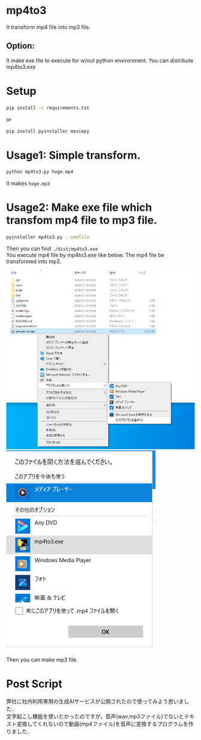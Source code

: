 # mp4to3
It transform mp4 file into mp3 file.

## Option: 
It make exe file to execute for w/out python environment.
You can distribute mp4to3.exe

# Setup
```bash
pip install -r requirements.txt
```
or
```bash
pip install pyinstaller moviepy
```


# Usage1: Simple transform.
```bash
python mp4to3.py hoge.mp4
```
It makes ```hoge.mp3```

# Usage2: Make exe file which transfom mp4 file to mp3 file.
```bash
pyinstaller mp4to3.py --onefile
```
Then you can find ```./dist/mp4to3.exe```  
You execute mp4 file by mp4to3.exe like below.
The mp4 file be transformed into mp3.

![img](https://github.com/kusanorootbeer/mp4to3/blob/image/image/img.png) 
![img](https://github.com/kusanorootbeer/mp4to3/blob/image/image/img2.png)

Then you can make mp3 file.

# Post Script
弊社に社内利用専用の生成AIサービスが公開されたので使ってみよう思いました．  
文字起こし機能を使いたかったのですが，音声(wav,mp3ファイル)でないとテキスト変換してくれないので動画(mp4ファイル)を音声に変換するプログラムを作りました．  

